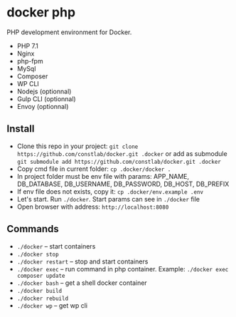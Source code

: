 # docker php

PHP development environment for Docker.

* PHP 7.1
* Nginx
* php-fpm
* MySql
* Composer
* WP CLI
* Nodejs (optionnal)
* Gulp CLI (optionnal)
* Envoy (optionnal)

## Install

* Clone this repo in your project: `git clone https://github.com/constlab/docker.git .docker` or add as submodule `git submodule add https://github.com/constlab/docker.git .docker`
* Copy cmd file in current folder: `cp .docker/docker .`
* In project folder must be env file with params: APP_NAME, DB_DATABASE, DB_USERNAME, DB_PASSWORD, DB_HOST, DB_PREFIX
* If env file does not exists, copy it: `cp .docker/env.example .env`
* Let's start. Run `./docker`. Start params can see in `./docker` file
* Open browser with address: `http://localhost:8080`

## Commands

* `./docker` – start containers
* `./docker stop`
* `./docker restart` – stop and start containers
* `./docker exec` – run command in php container. Example: `./docker exec composer update`
* `./docker bash` – get a shell docker container
* `./docker build`
* `./docker rebuild`
* `./docker wp` – get wp cli
